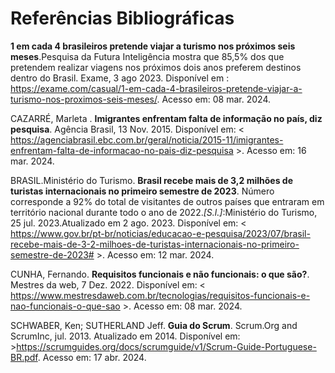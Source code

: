 # Referências Bibliográficas


**1 em cada 4 brasileiros pretende viajar a turismo nos próximos seis meses**.Pesquisa da Futura Inteligência mostra que 85,5% dos que pretendem realizar viagens nos próximos dois anos preferem destinos dentro do Brasil. Exame, 3 ago  2023. Disponível em : https://exame.com/casual/1-em-cada-4-brasileiros-pretende-viajar-a-turismo-nos-proximos-seis-meses/. Acesso em: 08 mar. 2024. 



CAZARRÉ, Marleta . **Imigrantes enfrentam falta de informação no país, diz pesquisa**. Agência Brasil, 13 Nov. 2015. Disponível em: < https://agenciabrasil.ebc.com.br/geral/noticia/2015-11/imigrantes-enfrentam-falta-de-informacao-no-pais-diz-pesquisa  >. Acesso em: 16 mar. 2024. 

 
BRASIL.Ministério do Turismo. **Brasil recebe mais de 3,2 milhões de turistas internacionais no primeiro semestre de 2023**. Número corresponde a 92% do total de visitantes de outros países que entraram em território nacional durante todo o ano de 2022.*[S.l.]*:Ministério do Turismo, 25 jul. 2023.Atualizado em 2 ago. 2023. Disponível em: <  https://www.gov.br/pt-br/noticias/educacao-e-pesquisa/2023/07/brasil-recebe-mais-de-3-2-milhoes-de-turistas-internacionais-no-primeiro-semestre-de-2023#  >. Acesso em: 12 mar. 2024. 


CUNHA, Fernando. **Requisitos funcionais e não funcionais: o que são?**. Mestres da web, 7 Dez. 2022. Disponível em: < https://www.mestresdaweb.com.br/tecnologias/requisitos-funcionais-e-nao-funcionais-o-que-sao >. Acesso em: 08 mar. 2024. 


 
SCHWABER, Ken; SUTHERLAND Jeff. **Guia do Scrum**.  Scrum.Org and ScrumInc, jul. 2013. Atualizado em 2014. Disponível em: >https://scrumguides.org/docs/scrumguide/v1/Scrum-Guide-Portuguese-BR.pdf. Acesso em: 17 abr. 2024.
